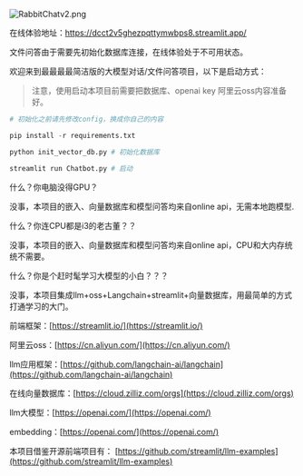 ![RabbitChatv2.png](https://cdn.nlark.com/yuque/0/2024/png/33530968/1708586265466-792e6e49-76bd-48fe-a353-56151cb56158.png#averageHue=%23fefefe&clientId=ubdd0a957-4a4a-4&from=paste&height=236&id=ubcda15e2&originHeight=236&originWidth=890&originalType=binary&ratio=1&rotation=0&showTitle=false&size=38444&status=done&style=shadow&taskId=u34dc6ee6-5be0-4669-8cd0-5091f530369&title=&width=890)

在线体验地址：https://dcct2v5ghezpqttymwbps8.streamlit.app/

文件问答由于需要先初始化数据库连接，在线体验处于不可用状态。


欢迎来到最最最最简洁版的大模型对话/文件问答项目，以下是启动方式：
> 注意，使用启动本项目前需要把数据库、openai key 阿里云oss内容准备好。

```python
# 初始化之前请先修改config，换成你自己的内容

pip install -r requirements.txt

python init_vector_db.py # 初始化数据库

streamlit run Chatbot.py # 启动
```

什么？你电脑没得GPU？

没事，本项目的嵌入、向量数据库和模型问答均来自online api，无需本地跑模型.

什么？你连CPU都是i3的老古董？？

没事，本项目的嵌入、向量数据库和模型问答均来自online api，CPU和大内存统统不需要。

什么？你是个赶时髦学习大模型的小白？？？

没事，本项目集成llm+oss+Langchain+streamlit+向量数据库，用最简单的方式打通学习的大门。

前端框架：[https://streamlit.io/](https://streamlit.io/)

阿里云oss：[https://cn.aliyun.com/](https://cn.aliyun.com/)

llm应用框架：[https://github.com/langchain-ai/langchain](https://github.com/langchain-ai/langchain)

在线向量数据库：[https://cloud.zilliz.com/orgs](https://cloud.zilliz.com/orgs)

llm大模型：[https://openai.com/](https://openai.com/)

embedding：[https://openai.com/](https://openai.com/)

本项目借鉴开源前端项目有：
[https://github.com/streamlit/llm-examples](https://github.com/streamlit/llm-examples)















